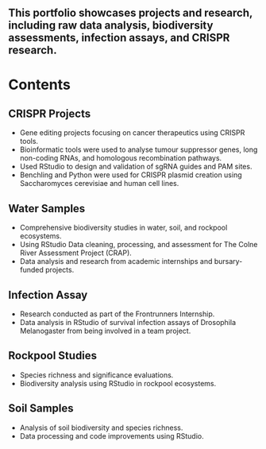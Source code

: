 ## This portfolio showcases projects and research, including raw data analysis, biodiversity assessments, infection assays, and CRISPR research. 

# Contents

## CRISPR Projects

- Gene editing projects focusing on cancer therapeutics using CRISPR tools.
- Bioinformatic tools were used to analyse tumour suppressor genes, long non-coding RNAs, and homologous recombination pathways.
- Used RStudio to design and validation of sgRNA guides and PAM sites.
- Benchling and Python were used for CRISPR plasmid creation using Saccharomyces cerevisiae and human cell lines.


## Water Samples

- Comprehensive biodiversity studies in water, soil, and rockpool ecosystems.
- Using RStudio Data cleaning, processing, and assessment for The Colne River Assessment Project (CRAP).
- Data analysis and research from academic internships and bursary-funded projects.

## Infection Assay

- Research conducted as part of the Frontrunners Internship.
- Data analysis in RStudio of survival infection assays of Drosophila Melanogaster from being involved in a team project.


## Rockpool Studies

- Species richness and significance evaluations.
- Biodiversity analysis using RStudio in rockpool ecosystems.


## Soil Samples

- Analysis of soil biodiversity and species richness.
- Data processing and code improvements using RStudio.
